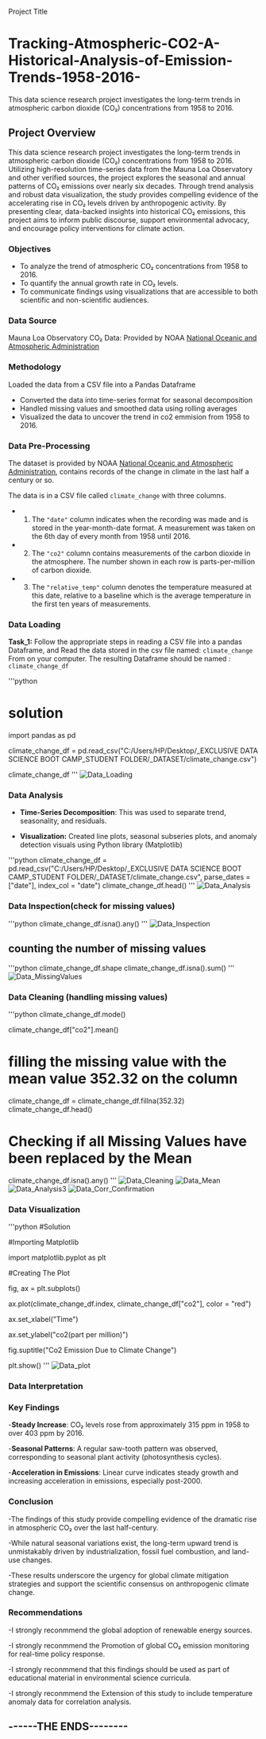  Project Title
# Tracking-Atmospheric-CO2-A-Historical-Analysis-of-Emission-Trends-1958-2016-
This data science research project investigates the long-term trends in atmospheric carbon dioxide (CO₂) concentrations from 1958 to 2016.


## Project Overview
This data science research project investigates the long-term trends in atmospheric carbon dioxide (CO₂) concentrations from 1958 to 2016.
Utilizing high-resolution time-series data from the Mauna Loa Observatory and other verified sources, the project explores the seasonal and annual patterns of CO₂ emissions over nearly six decades.
Through trend analysis and robust data visualization, the study provides compelling evidence of the accelerating rise in CO₂ levels driven by anthropogenic activity.
By presenting clear, data-backed insights into historical CO₂ emissions, this project aims to inform public discourse, support environmental advocacy, and encourage policy interventions for climate action.


### Objectives
- To analyze the trend of atmospheric CO₂ concentrations from 1958 to 2016.
- To quantify the annual growth rate in CO₂ levels.
- To communicate findings using visualizations that are accessible to both scientific and non-scientific audiences.

### Data Source
Mauna Loa Observatory CO₂ Data: Provided by NOAA [National Oceanic and Atmospheric Administration](https://gml.noaa.gov/ccgg/trends/)

### Methodology
 Loaded the data from a CSV file into a Pandas Dataframe
- Converted the data into time-series format for seasonal decomposition
- Handled missing values and smoothed data using rolling averages
- Visualized the data to uncover the trend in co2 emmision from 1958 to 2016.

### Data Pre-Processing
The dataset is provided by NOAA [National Oceanic and Atmospheric Administration](https://gml.noaa.gov/ccgg/trends/),  contains records of the change in climate in the last half a century or so. 

The data is in a CSV file called `climate_change` with three columns. 

- 1. The `"date"` column indicates when the recording was made and is stored in the year-month-date format.
     A measurement was taken on the 6th day of every month from 1958 until 2016. 
- 2. The  `"co2"` column contains measurements of the carbon dioxide in the atmosphere.
     The number shown in each row is parts-per-million of carbon dioxide. 
- 3. The  `"relative_temp"` column denotes the temperature measured at this date, relative to a baseline which is the average        temperature in the first ten years of measurements.
 
### Data Loading
__Task_1:__ Follow the appropriate steps in reading a CSV file into a pandas Dataframe, 
and  Read the data stored  in the csv file named:  `climate_change` From on your computer.
The resulting Dataframe should be named : `climate_change_df`

'''python
# solution 
import pandas as pd

climate_change_df = pd.read_csv("C:/Users/HP/Desktop/_EXCLUSIVE DATA SCIENCE BOOT CAMP_STUDENT FOLDER/_DATASET/climate_change.csv")

climate_change_df 
'''
![Data_Loading](https://github.com/user-attachments/assets/04797266-faa6-4d6f-b33b-5ee7997b8370)



###  Data Analysis
- **Time-Series Decomposition**: This was used to separate trend, seasonality, and residuals.

- **Visualization:** Created line plots,  seasonal subseries plots, and anomaly detection visuals using Python library (Matplotlib)

'''python
climate_change_df = pd.read_csv("C:/Users/HP/Desktop/_EXCLUSIVE DATA SCIENCE BOOT CAMP_STUDENT FOLDER/_DATASET/climate_change.csv", parse_dates = ["date"], index_col = "date")
climate_change_df.head()
'''
![Data_Analysis](https://github.com/user-attachments/assets/9f063b4f-4f26-41fb-894f-b9993303ea69)



###  Data Inspection(check for missing values)
'''python
climate_change_df.isna().any()
'''
![Data_Inspection](https://github.com/user-attachments/assets/c3c86107-3ec8-4467-9c0a-ddaae1675347)

## counting the number of missing values
'''python
climate_change_df.shape
climate_change_df.isna().sum()
'''
![Data_MissingValues](https://github.com/user-attachments/assets/2276cd73-5657-4ce4-8fe2-33ce58dba917)


### Data Cleaning (handling missing values)
'''python
climate_change_df.mode()

climate_change_df["co2"].mean()

# filling the missing value with the mean value 352.32 on the column
climate_change_df = climate_change_df.fillna(352.32)
climate_change_df.head()

# Checking if all Missing Values have been replaced by the Mean
climate_change_df.isna().any()
'''
![Data_Cleaning](https://github.com/user-attachments/assets/5134de45-3be9-4634-b8d7-08ae5d8fa87d)
![Data_Mean](https://github.com/user-attachments/assets/3a15318e-fc93-4212-ae8b-ec57aee9da8d)
![Data_Analysis3](https://github.com/user-attachments/assets/315d3571-e4e8-45bc-b037-3a59f86f3551)
![Data_Corr_Confirmation](https://github.com/user-attachments/assets/73d78712-381f-4c62-a345-a4b660d88a38)


### Data Visualization
'''python
#Solution

#Importing Matplotlib

import matplotlib.pyplot as plt


#Creating The Plot

fig, ax = plt.subplots()


ax.plot(climate_change_df.index, climate_change_df["co2"], color = "red")


ax.set_xlabel("Time")

ax.set_ylabel("co2(part per million)")

fig.suptitle("Co2 Emission Due to Climate Change")

plt.show()
'''
![Data_plot](https://github.com/user-attachments/assets/b1c0f8d2-032b-4e62-9c46-a9276d062d7b)


###  Data Interpretation
### Key Findings
-**Steady Increase**: CO₂ levels rose from approximately 315 ppm in 1958 to over 403 ppm by 2016.

-**Seasonal Patterns**: A regular saw-tooth pattern was observed, corresponding to seasonal plant activity (photosynthesis cycles).

-**Acceleration in Emissions**: Linear curve indicates steady growth and increasing acceleration in emissions, especially post-2000.

### Conclusion
-The findings of this study provide compelling evidence of the dramatic rise in atmospheric CO₂ over the last half-century.

-While natural seasonal variations exist, the long-term upward trend is unmistakably driven by industrialization, fossil fuel combustion, and land-use changes. 

-These results underscore the urgency for global climate mitigation strategies and support the scientific consensus on anthropogenic climate change.

### Recommendations
-I strongly reconmmend  the global adoption of renewable energy sources.

-I strongly reconmmend the Promotion of  global CO₂ emission monitoring for real-time policy response.

-I strongly reconmmend that this  findings should be used as part of educational material in environmental science curricula.

-I strongly reconmmend the Extension of this  study to include temperature anomaly data for correlation analysis.

## ------THE ENDS--------
